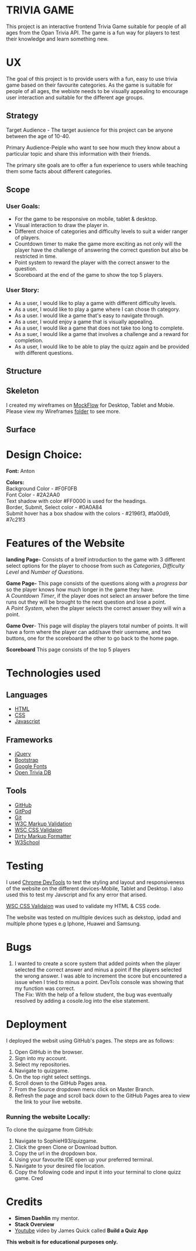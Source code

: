  # TRIVIA GAME   

This project is an interactive frontend Trivia Game suitable for people of all ages from the Opan Trivia API. The game is
a fun way for players to test their knowledge and learn something new.

# UX
The goal of this project is to provide users with a fun, easy to use trivia game based on their favourite categories. 
As the game is suitable for people of all ages, the webiste needs to be visually appealing to encourage user interaction and suitable for the different age groups.

## Strategy

Target Audience - The target ausience for this project can be anyone between the age of 10-40.

Primary Audience-Peiple who want to see how much they know about a particular topic and share this information with their friends.

The primary site goals are to offer a fun experience to users while teaching them some facts about different categories.


## Scope

### User Goals:
* For the game to be responsive on mobile, tablet & desktop.
* Visual interaction to draw the player in.
* Different choice of categories and difficulty levels to suit a wider ranger of players.
* Countdown timer to make the game more exciting as not only will the player have the
  challenge of answering the correct question but also be restricted in time.
* Point system to reward the player with the correct answer to the question.
* Scoreboard at the end of the game to show the top 5 players.

### User Story:
* As a user, I would like to play a game with different difficulty levels.
* As a user, I would like to play a game where I can chose th category.
* As a user. I would like a game that's easy to navigate through.
* As a user, I would enjoy a game that is visually appealing.
* As a user, I would like a game that does not take too long to complete.
* As a suer, I would like a game that involves a challenge and a reward for completion.
* As a user, I would like to be able to play the quizz again and be provided with different questions.


## Structure

## Skeleton 
I created my wireframes on [MockFlow](https://www.mockflow.com/) for Desktop, Tablet and Mobie. Please view my Wireframes [folder](https://github.com/SophieH93/quizgame/tree/master/wireframes) to see more.



## Surface



# Design Choice: 

    
**Font:** Anton 

**Colors:**    
Background Color - #F0F0FB   
Font Color - #2A2AA0   
Text shadow with color #FF0000 is used for the headings.   
Border, Submit, Select color - #0A0A84   
Submit hover has a box shadow with the colors - #2196f3,  #fa00d9, #7c21f3


# Features of the Website

**landing Page-** Consists of a breif introduction to the game with 3 different select options for the player to choose from such as *Categories*, *Difficulty Level* and *Number of Questions*.

**Game Page-** This page consists of the questions along with a *progress bar* so the player knows how much longer in the game they have.   
A *Countdown Timer*, if the player does not select an answer before the time runs out they will be brought to the next question and lose a point.   
A *Point System*, when the player selects the correct answer they will win a point.   

**Game Over**- This page will display the players total number of points.
It will have a form where the player can add/save their username, and two buttons, one for the scoreboard the other to go back to the home page.   

**Scoreboard**
This page consists of the top 5 players

# Technologies used
## Languages
* [HTML](https://developer.mozilla.org/en-US/docs/Web/HTML)
* [CSS](https://developer.mozilla.org/en-US/docs/Web/CSS)
* [Javascript](https://www.javascript.com/)

## Frameworks
* [jQuery](https://jquery.com/)
* [Bootstrap](https://getbootstrap.com/docs/4.3/getting-started/introduction/)
* [Google Fonts](https://fonts.google.com/)
* [Open Trivia DB](https://opentdb.com/)

## Tools
* [GitHub](https://github.com/)
* [GitPod](https://www.gitpod.io/)
* [Git](https://git-scm.com/about)
* [W3C Markup Validation](https://validator.w3.org/)
* [WSC CSS Validaion](https://jigsaw.w3.org/css-validator/)
* [Dirty Markup Formatter](https://www.10bestdesign.com/dirtymarkup/)
* [W3School](https://www.w3schools.com/)

# Testing

I used [Chrome DevTools](https://developers.google.com/web/tools/chrome-devtools) to test the styling and layout and responsiveness of the website on the different devices-Mobile, Tablet and Desktop.
I also used this to test my Javscript and fix any error that arised.

[WSC CSS Validaion](https://jigsaw.w3.org/css-validator/) was used to validate my HTML & CSS code.

The website was tested on mulltiple devices such as dekstop, ipdad and multiple phone types e.g Iphone, Huawei and Samsung.


# Bugs
1. I wanted to create a score system that added points when the player selected the correct answer and minus a point if the players 
selected the wrong answer. I was able to increment the score but encountered a issue when I tried to minus a point. DevTols console
was showing that my function was correct.  
The Fix: With the help of a fellow student, the bug was eventually resolved by adding a cosole.log into the else statement. 

# Deployment
I deployed the websit using GitHub's pages. The steps are as follows:

1. Open GitHub in the browser.
2. Sign into my account.
3. Select my repositories.
4. Navigate to quizgame.
5. On the top right select settings.
6. Scroll down to the GitHub Pages area.
7. From the Source dropdown menu click on Master Branch.
8. Refresh the page and scroll back down to the GitHub Pages area to view the link to your live website.
 
 ### Running the website Locally:

To clone the quizgame from GitHub:

1. Navigate to SophieH93/quizgame.
2. Click the green Clone or Download button.
3. Copy the url in the dropdown box.
4. Using your favourite IDE open up your preferred terminal.
5. Navigate to your desired file location.
6. Copy the following code and input it into your terminal to clone quizz game.
Cred

# Credits
* **Simen Daehlin** my mentor.
* **Stack Overview**
* [Youtube](PLDlWc9AfQBfZIkdVaOQXi1tizJeNJipEx) video by James Quick called **Build a Quiz App**

**This websit is for educational purposes only.**

